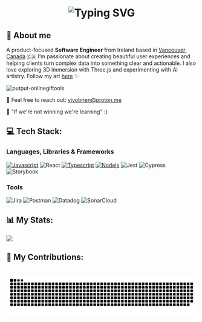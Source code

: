 <h1 align="center" >
  <img src="https://readme-typing-svg.herokuapp.com?font=Jost&weight=600&size=30&duration=400&pause=1000&color=F7682E&center=true&random=false&width=435&lines=Hi+there!+%F0%9F%91%8B;My+name+is+Vivienne+O'Brien;But+you+can+call+me+Viv+:);I'm+a+Builder;I'm+a+Developer;I'm+a+Designer;I+like+writing+tests;I'm+a+Teacher;I'm+a+Student;I'm+a+Talker;I'm+a+Kiwi+Eater;I'm+a+Water+Drinking+Enthusiast;I'm+an+Accessibility+Advocate;" alt="Typing SVG" />
</h1>

## 🚀 About me 

A product-focused **Software Engineer** from Ireland based in <ins>Vancouver, Canada</ins> 🇨🇦 I’m passionate about creating beautiful user experiences and helping clients turn complex data into something clear and actionable. I also love exploring 3D immersion with Three.js and experimenting with AI artistry. Follow my art [here](https://www.instagram.com/enchanteddreamlands/) ✨

![output-onlinegiftools](https://github.com/vivienneobrien/vivienneobrien/assets/52012478/fc7894f7-279b-466d-847b-95f9485461ed)


📮  Feel free to reach out: vivobrien@proton.me

🥇 "If we're not winning we're learning" :)

## 💻 Tech Stack:

### Languages, Libraries & Frameworks

[![Javascript](https://img.shields.io/badge/-Javascript-F0DB4F?style=for-the-badge&labelColor=black&logo=javascript&logoColor=F0DB4F)](#) 
![React](https://img.shields.io/badge/REACT-61DBFB?style=for-the-badge&logo=react&labelColor=black)
[![Typescript](https://img.shields.io/badge/-Typescript-007acc?style=for-the-badge&labelColor=black&logo=typescript&logoColor=007acc)](#) 
[![Nodejs](https://img.shields.io/badge/-Nodejs-3C873A?style=for-the-badge&labelColor=black&logo=node.js&logoColor=3C873A)](#) 
![Jest](https://img.shields.io/badge/JEST-853856?style=for-the-badge&logo=jest&labelColor=black)
![Cypress](https://img.shields.io/badge/CYPRESS-9BE3C4?style=for-the-badge&logo=cypress&labelColor=black)
![Storybook](https://img.shields.io/badge/STORYBOOK-FE4685?style=for-the-badge&logo=storybook&labelColor=black)

### Tools
![Jira](https://img.shields.io/badge/jira-065BD5?logo=jira&labelColor=black)
![Postman](https://img.shields.io/badge/postman-FFFFFF?logo=postman&labelColor=black)
![Datadog](https://img.shields.io/badge/datadog-632BA6?logo=datadog&labelColor=black&color=632BA6)
![SonarCloud](https://img.shields.io/badge/sonarcloud-FF6600?logo=sonarcloud&labelColor=black)

 <h2>📊 My Stats: </h2>
 

<a href="https://github.com/vivienneobrien/github-readme-stats">
  <img height=200 align="center" src="https://github-readme-stats.vercel.app/api?username=vivienneobrien&show_icons=true&theme=cobalt" />
</a>
<!-- <a href="https://github.com/vivienneobrien/convoychat">
  <img height=200 align="center" src="https://github-readme-stats.vercel.app/api/top-langs?username=vivienneobrien&layout=compact&langs_count=8&card_width=320" />
</a> -->

 <h2>🐍 My Contributions: </h2>
<div align="center">
 
  <br>
  <img alt="snake eating my contributions" src="https://raw.githubusercontent.com/salesp07/salesp07/output/github-contribution-grid-snake.svg" />
  
  <br/><br/><br/>
</div>






